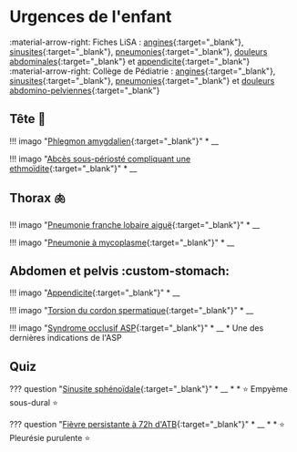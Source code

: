 # Urgences de l'enfant

:material-arrow-right: Fiches LiSA : [angines](https://livret.uness.fr/lisa/Angines_de_l%E2%80%99adulte_et_de_l%E2%80%99enfant){:target="_blank"}, [sinusites](https://livret.uness.fr/lisa/Infections_naso-sinusiennes_de_l%E2%80%99adulte_et_de_l%E2%80%99enfant){:target="_blank"}, [pneumonies](https://livret.uness.fr/lisa/Infections_broncho_pulmonaires_communautaires_de_l%E2%80%99adulte_et_de_l%E2%80%99enfant){:target="_blank"}, [douleurs abdominales](https://livret.uness.fr/lisa/Douleurs_abdominales_aigu%C3%ABs_chez_l%E2%80%99enfant_et_chez_l%E2%80%99adulte){:target="_blank"} et [appendicite](https://livret.uness.fr/lisa/Appendicite_de_l%E2%80%99enfant_et_de_l%E2%80%99adulte){:target="_blank"}  
:material-arrow-right: Collège de Pédiatrie : [angines](https://www.pedia-univ.fr/deuxieme-cycle/referentiel/infectiologie/angines){:target="_blank"}, [sinusites](https://www.pedia-univ.fr/deuxieme-cycle/referentiel/infectiologie/sinusites){:target="_blank"}, [pneumonies](https://www.pedia-univ.fr/deuxieme-cycle/referentiel/pneumologie-cardiologie/pneumonies-aigues-communautaires){:target="_blank"} et [douleurs abdomino-pelviennes](https://www.pedia-univ.fr/deuxieme-cycle/referentiel/gastroenterologie-nutrition-chirurgie-abdominopelvienne/douleurs){:target="_blank"}


## Tête :child:

!!! imago "[Phlegmon amygdalien](){:target="_blank"}"
    * __

!!! imago "[Abcès sous-périosté compliquant une ethmoïdite](){:target="_blank"}"
    * __


## Thorax :lungs:

!!! imago "[Pneumonie franche lobaire aiguë](){:target="_blank"}"
    * __

!!! imago "[Pneumonie à mycoplasme](){:target="_blank"}"
    * __


## Abdomen et pelvis :custom-stomach:

!!! imago "[Appendicite](){:target="_blank"}"
    * __

!!! imago "[Torsion du cordon spermatique](){:target="_blank"}"
    * __

!!! imago "[Syndrome occlusif ASP](){:target="_blank"}"
    * __
    * Une des dernières indications de l'ASP


## Quiz

??? question "[Sinusite sphénoïdale](){:target="_blank"}"
    * __
    * 
    * :star: Empyème sous-dural :star:

??? question "[Fièvre persistante à 72h d'ATB](){:target="_blank"}"
    * __
    * 
    * :star: Pleurésie purulente :star:
